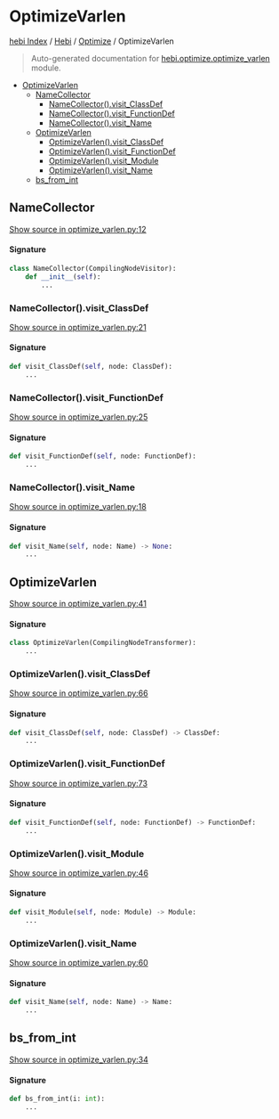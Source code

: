 # OptimizeVarlen

[hebi Index](../../README.md#hebi-index) /
[Hebi](../index.md#hebi) /
[Optimize](./index.md#optimize) /
OptimizeVarlen

> Auto-generated documentation for [hebi.optimize.optimize_varlen](https://github.com/ImperatorLang/hebi/blob/master/hebi/optimize/optimize_varlen.py) module.

- [OptimizeVarlen](#optimizevarlen)
  - [NameCollector](#namecollector)
    - [NameCollector().visit_ClassDef](#namecollector()visit_classdef)
    - [NameCollector().visit_FunctionDef](#namecollector()visit_functiondef)
    - [NameCollector().visit_Name](#namecollector()visit_name)
  - [OptimizeVarlen](#optimizevarlen-1)
    - [OptimizeVarlen().visit_ClassDef](#optimizevarlen()visit_classdef)
    - [OptimizeVarlen().visit_FunctionDef](#optimizevarlen()visit_functiondef)
    - [OptimizeVarlen().visit_Module](#optimizevarlen()visit_module)
    - [OptimizeVarlen().visit_Name](#optimizevarlen()visit_name)
  - [bs_from_int](#bs_from_int)

## NameCollector

[Show source in optimize_varlen.py:12](https://github.com/ImperatorLang/hebi/blob/master/hebi/optimize/optimize_varlen.py#L12)

#### Signature

```python
class NameCollector(CompilingNodeVisitor):
    def __init__(self):
        ...
```

### NameCollector().visit_ClassDef

[Show source in optimize_varlen.py:21](https://github.com/ImperatorLang/hebi/blob/master/hebi/optimize/optimize_varlen.py#L21)

#### Signature

```python
def visit_ClassDef(self, node: ClassDef):
    ...
```

### NameCollector().visit_FunctionDef

[Show source in optimize_varlen.py:25](https://github.com/ImperatorLang/hebi/blob/master/hebi/optimize/optimize_varlen.py#L25)

#### Signature

```python
def visit_FunctionDef(self, node: FunctionDef):
    ...
```

### NameCollector().visit_Name

[Show source in optimize_varlen.py:18](https://github.com/ImperatorLang/hebi/blob/master/hebi/optimize/optimize_varlen.py#L18)

#### Signature

```python
def visit_Name(self, node: Name) -> None:
    ...
```



## OptimizeVarlen

[Show source in optimize_varlen.py:41](https://github.com/ImperatorLang/hebi/blob/master/hebi/optimize/optimize_varlen.py#L41)

#### Signature

```python
class OptimizeVarlen(CompilingNodeTransformer):
    ...
```

### OptimizeVarlen().visit_ClassDef

[Show source in optimize_varlen.py:66](https://github.com/ImperatorLang/hebi/blob/master/hebi/optimize/optimize_varlen.py#L66)

#### Signature

```python
def visit_ClassDef(self, node: ClassDef) -> ClassDef:
    ...
```

### OptimizeVarlen().visit_FunctionDef

[Show source in optimize_varlen.py:73](https://github.com/ImperatorLang/hebi/blob/master/hebi/optimize/optimize_varlen.py#L73)

#### Signature

```python
def visit_FunctionDef(self, node: FunctionDef) -> FunctionDef:
    ...
```

### OptimizeVarlen().visit_Module

[Show source in optimize_varlen.py:46](https://github.com/ImperatorLang/hebi/blob/master/hebi/optimize/optimize_varlen.py#L46)

#### Signature

```python
def visit_Module(self, node: Module) -> Module:
    ...
```

### OptimizeVarlen().visit_Name

[Show source in optimize_varlen.py:60](https://github.com/ImperatorLang/hebi/blob/master/hebi/optimize/optimize_varlen.py#L60)

#### Signature

```python
def visit_Name(self, node: Name) -> Name:
    ...
```



## bs_from_int

[Show source in optimize_varlen.py:34](https://github.com/ImperatorLang/hebi/blob/master/hebi/optimize/optimize_varlen.py#L34)

#### Signature

```python
def bs_from_int(i: int):
    ...
```